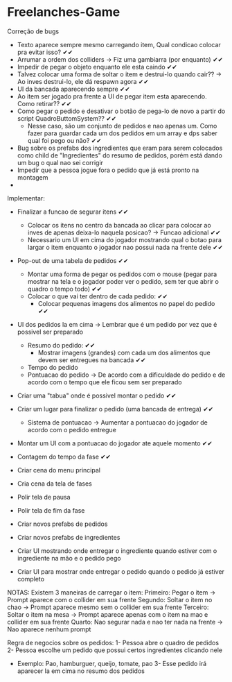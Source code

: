 # Freelanches-Game
Correção de bugs
- Texto aparece sempre mesmo carregando item, Qual condicao colocar pra evitar isso? ✔✔
- Arrumar a ordem dos colliders -> Fiz uma gambiarra (por enquanto) ✔✔
- Impedir de pegar o objeto enquanto ele esta caindo ✔✔
- Talvez colocar uma forma de soltar o item e destrui-lo quando cair?? -> Ao inves destrui-lo, ele dá respawn agora ✔✔
- UI da bancada aparecendo sempre ✔✔
- Ao item ser jogado pra frente a UI de pegar item esta aparecendo. Como retirar?? ✔✔
- Como pegar o pedido e desativar o botão de pega-lo de novo a partir do script QuadroButtomSystem?? ✔✔
  + Nesse caso, são um conjunto de pedidos e nao apenas um. Como fazer para guardar cada um dos pedidos em um array e dps saber qual foi pego ou não? ✔✔
- Bug sobre os prefabs dos ingredientes que eram para serem colocados como child de "Ingredientes" do resumo de pedidos, porém está dando um bug o qual nao sei corrigir
- Impedir que a pessoa jogue fora o pedido que já está pronto na montagem
- 


Implementar:
- Finalizar a funcao de segurar itens ✔✔
  - Colocar os itens no centro da bancada ao clicar para colocar ao inves de apenas deixa-lo naquela posicao? -> Funcao adicional ✔✔
  - Necessario um UI em cima do jogador mostrando qual o botao para largar o item enquanto o jogador nao possui nada na frente dele ✔✔

- Pop-out de uma tabela de pedidos ✔✔
  - Montar uma forma de pegar os pedidos com o mouse (pegar para mostrar na tela e o jogador poder ver o pedido, sem ter que abrir o quadro o tempo todo) ✔✔
  - Colocar o que vai ter dentro de cada pedido: ✔✔
    + Colocar pequenas imagens dos alimentos no papel do pedido ✔✔

- UI dos pedidos la em cima -> Lembrar que é um pedido por vez que é possivel ser preparado 
  - Resumo do pedido: ✔✔
    + Mostrar imagens (grandes) com cada um dos alimentos que devem ser entregues na bancada ✔✔
  - Tempo do pedido 
  - Pontuacao do pedido -> De acordo com a dificuldade do pedido e de acordo com o tempo que ele ficou sem ser preparado

- Criar uma "tabua" onde é possivel montar o pedido ✔✔

- Criar um lugar para finalizar o pedido (uma bancada de entrega) ✔✔
  - Sistema de pontuacao -> Aumentar a pontuacao do jogador de acordo com o pedido entregue

- Montar um UI com a pontuacao do jogador ate aquele momento ✔✔

- Contagem do tempo da fase ✔✔

- Criar cena do menu principal

- Cria cena da tela de fases

- Polir tela de pausa 

- Polir tela de fim da fase  

- Criar novos prefabs de pedidos

- Criar novos prefabs de ingredientes

- Criar UI mostrando onde entregar o ingrediente quando estiver com o ingrediente na mão e o pedido pego

- Criar UI para mostrar onde entregar o pedido quando o pedido já estiver completo

NOTAS: 
Existem 3 maneiras de carregar o item:
Primeiro: Pegar o item -> Prompt aparece com o collider em sua frente
Segundo: Soltar o item no chao -> Prompt aparece mesmo sem o collider em sua frente
Terceiro: Soltar o item na mesa -> Prompt aparece apenas com o item na mao e collider em sua frente
Quarto: Nao segurar nada e nao ter nada na frente -> Nao aparece nenhum prompt

Regra de negocios sobre os pedidos:
1- Pessoa abre o quadro de pedidos
2- Pessoa escolhe um pedido que possui certos ingredientes clicando nele
   + Exemplo: Pao, hamburguer, queijo, tomate, pao
3- Esse pedido irá aparecer la em cima no resumo dos pedidos


